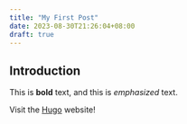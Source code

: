 ```yaml
---
title: "My First Post"
date: 2023-08-30T21:26:04+08:00
draft: true
---
```


## Introduction

This is **bold** text, and this is *emphasized* text.

Visit the [Hugo](https://gohugo.io) website!